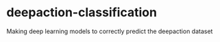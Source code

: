 # deepaction-classification
Making deep learning models to correctly predict the deepaction dataset

